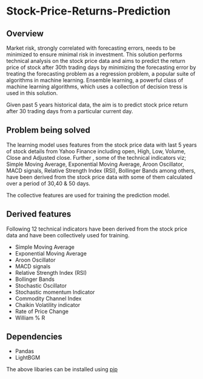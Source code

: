# Stock-Price-Returns-Prediction 


## Overview

Market risk, strongly correlated with forecasting errors, needs to be minimized to ensure minimal risk in investment. This solution performs technical analysis on the stock price data and aims to predict the return price of stock after 30th trading days by minimizing the forecasting error by treating the forecasting problem as a regression problem, a popular suite of algorithms in machine learning. Ensemble learning, a powerful class of machine learning algorithms, which uses a collection of decision tress is used in this solution. 


Given past 5 years historical data, the aim is to predict stock price return after 30 trading days from a particular current day.


## Problem being solved

The learning model uses features from the stock price data with last 5 years of stock details from Yahoo Finance including open, High, Low, Volume, Close and Adjusted close. Further , some of the technical indicators viz; Simple Moving Average, Exponential Moving Average, Aroon Oscillator, MACD signals, Relative Strength Index (RSI), Bollinger Bands among others, have been derived from the stock price data with some of them calculated over a period of 30,40 & 50 days. 

The collective features are used for training the prediction model.


## Derived features
Following 12 technical indicators have been derived from the stock price data and have been collectively used for training. 

* Simple Moving Average
* Exponential Moving Average
* Aroon Oscillator
* MACD signals
* Relative Strength Index (RSI)
* Bollinger Bands
* Stochastic Oscillator
* Stochastic momentum Indicator
* Commodity Channel Index
* Chaikin Volatility indicator 
* Rate of Price Change 
* William % R 




## Dependencies

* Pandas
* LightBGM 

The above libaries can be installed using [pip](https://pypi.org/project/pip/)   




